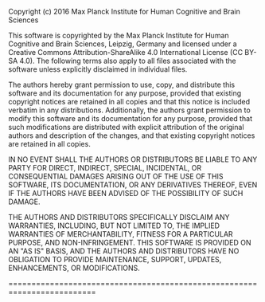 Copyright (c) 2016 Max Planck Institute for Human Cognitive and Brain Sciences

This software is copyrighted by the Max Planck Institute for Human Cognitive 
and Brain Sciences, Leipzig, Germany and licensed under a Creative Commons 
Attribution-ShareAlike 4.0 International License (CC BY-SA 4.0). 
The following terms also apply to all files associated with the software 
unless explicitly disclaimed in individual files.

The authors hereby grant permission to use, copy, and distribute this software 
and its documentation for any purpose, provided that existing copyright notices 
are retained in all copies and that this notice is included verbatim in any 
distributions. Additionally, the authors grant permission to modify this 
software and its documentation for any purpose, provided that such modifications 
are distributed with explicit attribution of the original authors and description
of the changes, and that existing copyright notices are retained in all copies.

IN NO EVENT SHALL THE AUTHORS OR DISTRIBUTORS BE LIABLE TO ANY PARTY FOR DIRECT, 
INDIRECT, SPECIAL, INCIDENTAL, OR CONSEQUENTIAL DAMAGES ARISING OUT OF THE USE OF 
THIS SOFTWARE, ITS DOCUMENTATION, OR ANY DERIVATIVES THEREOF, EVEN IF THE AUTHORS 
HAVE BEEN ADVISED OF THE POSSIBILITY OF SUCH DAMAGE.

THE AUTHORS AND DISTRIBUTORS SPECIFICALLY DISCLAIM ANY WARRANTIES, INCLUDING, BUT 
NOT LIMITED TO, THE IMPLIED WARRANTIES OF MERCHANTABILITY, FITNESS FOR A PARTICULAR 
PURPOSE, AND NON-INFRINGEMENT. THIS SOFTWARE IS PROVIDED ON AN "AS IS" BASIS, AND 
THE AUTHORS AND DISTRIBUTORS HAVE NO OBLIGATION TO PROVIDE MAINTENANCE, SUPPORT,
UPDATES, ENHANCEMENTS, OR MODIFICATIONS.

=========================================================================

